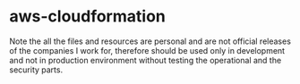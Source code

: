 # aws-cloudformation

Note the all the files and resources are personal and are not official releases of the companies I work for, therefore should be used only in development and not in production environment without testing the operational and the security parts.
